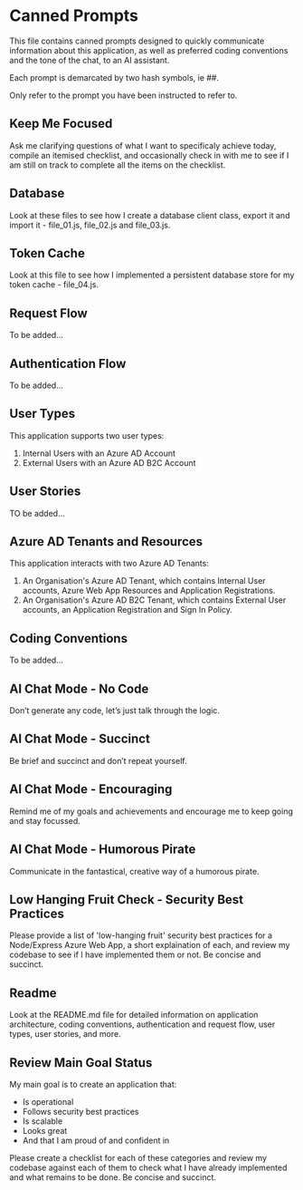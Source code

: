# Canned Prompts

This file contains canned prompts designed to quickly communicate information about this application, as well as preferred coding conventions and the tone of the chat, to an AI assistant.  

Each prompt is demarcated by two hash symbols, ie ##.  

Only refer to the prompt you have been instructed to refer to.  

## Keep Me Focused
Ask me clarifying questions of what I want to specificaly achieve today, compile an itemised checklist, and occasionally check in with me to see if I am still on track to complete all the items on the checklist.  

## Database
Look at these files to see how I create a database client class, export it and import it - file_01.js, file_02.js and file_03.js.     

## Token Cache
Look at this file to see how I implemented a persistent database store for my token cache - file_04.js.   

## Request Flow 
To be added...

## Authentication Flow
To be added...

## User Types
This application supports two user types:
01.  Internal Users with an Azure AD Account
02.  External Users with an Azure AD B2C Account 

## User Stories
TO be added...

## Azure AD Tenants and Resources
This application interacts with two Azure AD Tenants:
01.  An Organisation's Azure AD Tenant, which contains Internal User accounts, Azure Web App Resources and Application Registrations.  
02.  An Organisation's Azure AD B2C Tenant, which contains External User accounts, an Application Registration and Sign In Policy. 

## Coding Conventions
To be added...

## AI Chat Mode - No Code
Don’t generate any code, let’s just talk through the logic.  

## AI Chat Mode - Succinct 
Be brief and succinct and don’t repeat yourself.  

## AI Chat Mode - Encouraging 
Remind me of my goals and achievements and encourage me to keep going and stay focussed.  

## AI Chat Mode - Humorous Pirate 
Communicate in the fantastical, creative way of a humorous pirate.

## Low Hanging Fruit Check - Security Best Practices 
Please provide a list of 'low-hanging fruit' security best practices for a Node/Express Azure Web App, a short explaination of each, and review my codebase to see if I have implemented them or not.  Be concise and succinct.  

## Readme
Look at the README.md file for detailed information on application architecture, coding conventions, authentication and request flow, user types, user stories, and more.  

## Review Main Goal Status   
My main goal is to create an application that:
 - Is operational
 - Follows security best practices 
 - Is scalable 
 - Looks great 
 - And that I am proud of and confident in    

Please create a checklist for each of these categories and review my codebase against each of them to check what I have already implemented and what remains to be done.  Be concise and succinct.  
